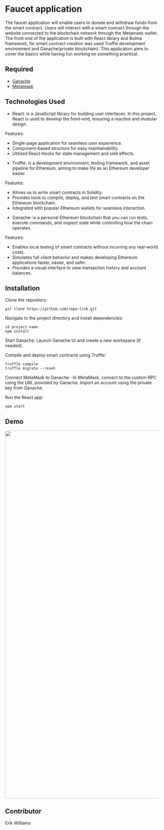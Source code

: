 # Faucet application

The faucet application will enable users to donate and withdraw funds from the smart contract. Users will interact with a smart contract through the website connected to the blockchain network through the Metamask wallet. The front end of the application is built with React library and Bulma framework, for smart contract creation was used Truffle development environment and Ganache(private blockchain). This application aims to cover the basics while having fun working on something practical.

## Required

- [Ganache](https://trufflesuite.com/ganache/)
- [Metamask](https://metamask.io/)

## Technologies Used

* React: is a JavaScript library for building user interfaces. In this project, React is used to develop the front-end, ensuring a reactive and modular design.

Features:
- Single-page application for seamless user experience.
- Component-based structure for easy maintainability.
- Utilized React Hooks for state management and side effects.

* Truffle: is a development environment, testing framework, and asset pipeline for Ethereum, aiming to make life as an Ethereum developer easier.

Features:
- Allows us to write smart contracts in Solidity.
- Provides tools to compile, deploy, and test smart contracts on the Ethereum blockchain.
- Integrated with popular Ethereum wallets for seamless interaction.

* Ganache: is a personal Ethereum blockchain that you can run tests, execute commands, and inspect state while controlling how the chain operates.

Features:
- Enables local testing of smart contracts without incurring any real-world costs.
- Simulates full client behavior and makes developing Ethereum applications faster, easier, and safer.
- Provides a visual interface to view transaction history and account balances.

## Installation
Clone the repository:
```
git clone https://github.com/repo-link.git
```
Navigate to the project directory and install dependencies:
```
cd project-name
npm install
```

Start Ganache:
Launch Ganache UI and create a new workspace (if needed).

Compile and deploy smart contracts using Truffle:  
```
truffle compile
truffle migrate --reset
```

Connect MetaMask to Ganache:
-In MetaMask, connect to the custom RPC using the URL provided by Ganache. Import an account using the private key from Ganache.

Run the React app:
```
npm start
```

## Demo
<img src="./public/demo.gif" width="1200">

## Contributor

Erik Williams

